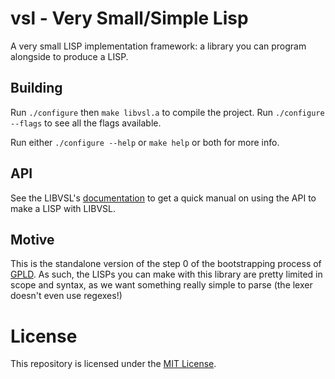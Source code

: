 # vsl - Very Small/Simple Lisp

A very small LISP implementation framework: a library you can program alongside
to produce a LISP.

## Building

Run `./configure` then `make libvsl.a` to compile the project. Run `./configure
--flags` to see all the flags available.

Run either `./configure --help` or `make help` or both for more info.

## API

See the LIBVSL's [documentation](./docs/LIBVSL.org) to get a quick manual on
using the API to make a LISP with LIBVSL.

## Motive

This is the standalone version of the step 0 of the bootstrapping process of
[GPLD](https://github.com/matthmr/gpld). As such, the LISPs you can make with
this library are pretty limited in scope and syntax, as we want something really
simple to parse (the lexer doesn't even use regexes!)

# License

This repository is licensed under the [MIT
License](https://opensource.org/licenses/MIT).
